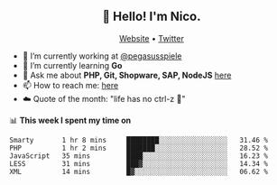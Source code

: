 <h2 align="center">👋 Hello! I'm Nico.</h2>
<p align="center">
  <a href="https://gruselhaus.com">Website</a> •
  <a href="https://twitter.com/NicoFinkernagel">Twitter</a>
</p>


- 🔭 I’m currently working at [@pegasusspiele](https://github.com/pegasusspiele)
- 🌱 I’m currently learning **Go**
- 💬 Ask me about **PHP, Git, Shopware, SAP, NodeJS** [here](https://github.com/gruselhaus/gruselhaus/issues)
- 📫 How to reach me: [here](https://github.com/gruselhaus/gruselhaus/issues)
- ☁️ Quote of the month: "life has no ctrl-z 🌴"

📊 **This week I spent my time on**
<!--START_SECTION:waka-->
```text
Smarty       1 hr 8 mins     ████████░░░░░░░░░░░░░░░░░   31.46 % 
PHP          1 hr 2 mins     ███████░░░░░░░░░░░░░░░░░░   28.52 % 
JavaScript   35 mins         ████░░░░░░░░░░░░░░░░░░░░░   16.23 % 
LESS         31 mins         ███▓░░░░░░░░░░░░░░░░░░░░░   14.34 % 
XML          14 mins         █▓░░░░░░░░░░░░░░░░░░░░░░░   06.62 % 
```
<!--END_SECTION:waka-->

